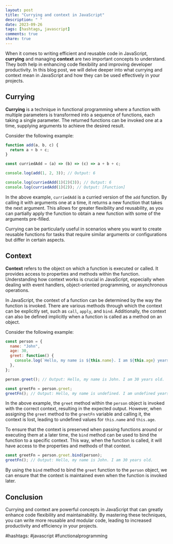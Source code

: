 ```yaml
---
layout: post
title: "Currying and context in JavaScript"
description: " "
date: 2023-09-26
tags: [hashtags, javascript]
comments: true
share: true
---
```


When it comes to writing efficient and reusable code in JavaScript, **currying** and managing **context** are two important concepts to understand. They both help in enhancing code flexibility and improving developer productivity. In this blog post, we will delve deeper into what currying and context mean in JavaScript and how they can be used effectively in your projects.

## Currying

**Currying** is a technique in functional programming where a function with multiple parameters is transformed into a sequence of functions, each taking a single parameter. The returned functions can be invoked one at a time, supplying arguments to achieve the desired result.

Consider the following example:

```javascript
function add(a, b, c) {
  return a + b + c;
}

const curriedAdd = (a) => (b) => (c) => a + b + c;

console.log(add(1, 2, 3)); // Output: 6

console.log(curriedAdd(1)(2)(3)); // Output: 6
console.log(curriedAdd(1)(2)); // Output: [Function]
```

In the above example, `curriedAdd` is a curried version of the `add` function. By calling it with arguments one at a time, it returns a new function that takes the next argument. This allows for greater flexibility and reusability, as you can partially apply the function to obtain a new function with some of the arguments pre-filled.

Currying can be particularly useful in scenarios where you want to create reusable functions for tasks that require similar arguments or configurations but differ in certain aspects.

## Context

**Context** refers to the object on which a function is executed or called. It provides access to properties and methods within the function. Understanding how context works is crucial in JavaScript, especially when dealing with event handlers, object-oriented programming, or asynchronous operations.

In JavaScript, the context of a function can be determined by the way the function is invoked. There are various methods through which the context can be explicitly set, such as `call`, `apply`, and `bind`. Additionally, the context can also be defined implicitly when a function is called as a method on an object.

Consider the following example:

```javascript
const person = {
  name: "John",
  age: 30,
  greet: function() {
    console.log(`Hello, my name is ${this.name}. I am ${this.age} years old.`);
  },
};

person.greet(); // Output: Hello, my name is John. I am 30 years old.

const greetFn = person.greet;
greetFn(); // Output: Hello, my name is undefined. I am undefined years old.
```

In the above example, the `greet` method within the `person` object is invoked with the correct context, resulting in the expected output. However, when assigning the `greet` method to the `greetFn` variable and calling it, the context is lost, leading to undefined values for `this.name` and `this.age`.

To ensure that the context is preserved when passing functions around or executing them at a later time, the `bind` method can be used to bind the function to a specific context. This way, when the function is called, it will have access to the properties and methods of that context.

```javascript
const greetFn = person.greet.bind(person);
greetFn(); // Output: Hello, my name is John. I am 30 years old.
```

By using the `bind` method to bind the `greet` function to the `person` object, we can ensure that the context is maintained even when the function is invoked later.

## Conclusion

Currying and context are powerful concepts in JavaScript that can greatly enhance code flexibility and maintainability. By mastering these techniques, you can write more reusable and modular code, leading to increased productivity and efficiency in your projects.

#hashtags: #javascript #functionalprogramming